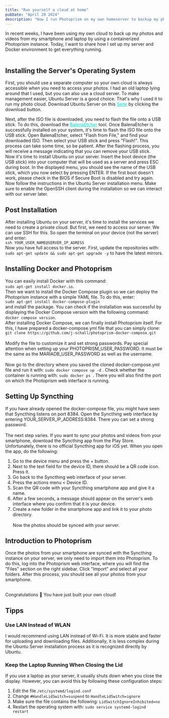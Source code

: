 ```yaml
---
title: "Run yourself a cloud at home"
pubDate: "April 28 2024"
description: "How I run Photoprism on my own homeserver to backup my photos without sharing my data with third parties"
---
```


In recent weeks, I have been using my own cloud to back up my photos and videos from my smartphone and laptop by using a containerized Photoprism instance. Today, I want to share how I set up my server and Docker environment to get everything running.<br><br>

## Installing the Server's Operating System

First, you should use a separate computer so your own cloud is always accessible when you need to access your photos. I had an old laptop lying around that I used, but you can also use a cloud server. To make management easier, Ubuntu Server is a good choice. That's why I used it to run my photo cloud. Download Ubuntu Server on this <a style="color: #03DAC6;" target="_blank" href="https://ubuntu.com/download/server">Seite</a> by clicking the download button.

Next, after the ISO file is downloaded, you need to flash the file onto a USB stick. To do this, download the <a style="color: #03DAC6;" target="_blank" href="https://etcher.balena.io/">BalenaEtcher</a> tool. Once BalenaEtcher is successfully installed on your system, it's time to flash the ISO file onto the USB stick. Open BalenaEtcher, select "Flash from File," and find your downloaded ISO. Then select your USB stick and press "Flash!". This process can take some time, so be patient. After the flashing process, you will receive a message indicating that you can remove your USB stick.<br>
Now it's time to install Ubuntu on your server. Insert the boot device (the USB stick) into your computer that will be used as a server and press ESC during boot. In the displayed menu, you should see the name of the USB stick, which you now select by pressing ENTER. If the first boot doesn't work, please check in the BIOS if Secure Boot is disabled and try again. <br>
Now follow the instructions in the Ubuntu Server installation menu. Make sure to enable the OpenSSH client during the installation so we can interact with our server later.

## Post Installation

After installing Ubuntu on your server, it's time to install the services we need to create a private cloud. But first, we need to access our server. We can use SSH for this. So open the terminal on your device (not the server) and enter:<br>
`ssh YOUR_USER_NAME@SERVER_IP_ADRESS`<br>
Now you have full access to the server. First, update the repositories with: `sudo apt-get update && sudo apt-get upgrade -y` to have the latest mirrors.

## Installing Docker and Photoprism

You can easily install Docker with this command:<br> `sudo apt-get install docker.io`.<br> Then we want to install the Docker Compose plugin so we can deploy the Photoprism instance with a simple YAML file. To do this, enter:<br> `sudo apt-get install docker-compose-plugin`<br> and install the package. You can check if the installation was successful by displaying the Docker Compose version with the following command:<br> `docker compose version`.<br>
After installing Docker Compose, we can finally install Photoprism itself. For this, I have prepared a docker-compose.yml file that you can simply clone:<br>`git clone https://github.com/j-schall/photoprism-docker-compose.git`<br><br>
Modify the file to customize it and set strong passwords. Pay special attention when setting up your PHOTOPRISM_USER_PASSWORD. It must be the same as the MARIADB_USER_PASSWORD as well as the username.
<br><br>
Now go to the directory where you saved the cloned docker-compose.yml file and run it with: `sudo docker compose up -d` . Check whether the container is running with: `sudo docker ps `. There you will also find the port on which the Photoprism web interface is running.

## Setting Up Syncthing

If you have already opened the docker-compose file, you might have seen that Syncthing listens on port 8384. Open the Syncthing web interface by entering YOUR_SERVER_IP_ADDRESS:8384. There you can set a strong password.<br><br>
The next step varies. If you want to sync your photos and videos from your smartphone, download the Syncthing app from the Play Store. Unfortunately, there is no official Syncthing app for iOS yet. When you open the app, do the following:

1. Go to the device menu and press the + button.
2. Next to the text field for the device ID, there should be a QR code icon. Press it.
3. Go back to the Syncthing web interface of your server.
4. Press the actions menu < Device ID.
5. Scan the QR code with your Syncthing smartphone app and give it a name.
6. After a few seconds, a message should appear on the server's web interface where you confirm that it is your device.
7. Create a new folder in the smartphone app and link it to your photo directory.
   <br><br>
   Now the photos should be synced with your server.

## Introduction to Photoprism

Once the photos from your smartphone are synced with the Syncthing instance on your server, we only need to import them into Photoprism. To do this, log into the Photoprism web interface, where you will find the "Files" section on the right sidebar. Click "Import" and select all your folders. After this process, you should see all your photos from your smartphone. <br><br>

Congratulations 🎉 You have just built your own cloud!

## Tipps

### Use LAN Instead of WLAN

I would recommend using LAN instead of Wi-Fi. It is more stable and faster for uploading and downloading files. Additionally, it is less complex during the Ubuntu Server installation process as it is recognized directly by Ubuntu.<br>

### Keep the Laptop Running When Closing the Lid

If you use a laptop as your server, it usually shuts down when you close the display. However, you can avoid this by following these configuration steps:<br>

1. Edit the file `/etc/systemd/logind.conf`
2. Change `#HandleLidSwitch=suspend` to `HandleLidSwitch=ignore`
3. Make sure the file contains the following: `LidSwitchIgnoreInhibited=no`
4. Restart the operating system with: `sudo service systemd-logind restart`
